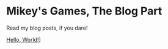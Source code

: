 # Mikey's Games, The Blog Part

Read my blog posts, if you dare!

[Hello, World!](/blog/20200920-hello_world)]